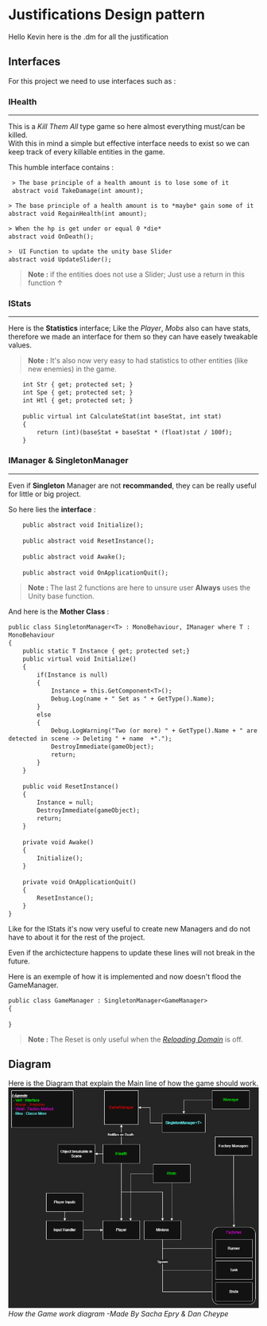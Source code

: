 # Justifications Design pattern

Hello Kevin here is the .dm for all the justification

## Interfaces

For this project we need to use interfaces such as :

### IHealth
---

This is a *Kill Them All* type game so here almost everything must/can be killed.  
With this in mind a simple but effective interface needs to exist so we can keep track of every killable entities in the game.

This humble interface contains :


``` 
 > The base principle of a health amount is to lose some of it
 abstract void TakeDamage(int amount);
``` 
``` 
> The base principle of a health amount is to *maybe* gain some of it
abstract void RegainHealth(int amount);
``` 
``` 
> When the hp is get under or equal 0 *die* 
abstract void OnDeath();
```
```     
>  UI Function to update the unity base Slider
abstract void UpdateSlider();
```
> **Note :** if the entities does not use a Slider; Just use a return in this function &uarr;

### IStats
---
Here is the **Statistics** interface; Like the *Player*,  *Mobs* also can have stats, therefore we made an interface for them so they can have easely tweakable values.  
> **Note :** It's also now very easy to had statistics to other entities (like new enemies) in the game.

``` 
    int Str { get; protected set; }
    int Spe { get; protected set; }
    int Htl { get; protected set; }

    public virtual int CalculateStat(int baseStat, int stat)
    {
        return (int)(baseStat + baseStat * (float)stat / 100f);
    }
``` 
### IManager & SingletonManager
---
Even if **Singleton** Manager are not **recommanded**, they can be really useful for little or big project.

So here lies the **interface** :  

``` 
    public abstract void Initialize();

    public abstract void ResetInstance();

    public abstract void Awake();

    public abstract void OnApplicationQuit();
``` 
> **Note :** The last 2 functions are here to unsure user **Always** uses the Unity base function.

And here is the **Mother Class** :
```
public class SingletonManager<T> : MonoBehaviour, IManager where T : MonoBehaviour
{
    public static T Instance { get; protected set;}
    public virtual void Initialize()
    {
        if(Instance is null)
        {
            Instance = this.GetComponent<T>();
            Debug.Log(name + " Set as " + GetType().Name);
        }
        else
        {
            Debug.LogWarning("Two (or more) " + GetType().Name + " are detected in scene -> Deleting " + name  +".");
            DestroyImmediate(gameObject);
            return;
        }
    }

    public void ResetInstance()
    {
        Instance = null;
        DestroyImmediate(gameObject);
        return;
    }

    private void Awake()
    {
        Initialize();
    }

    private void OnApplicationQuit()
    {
        ResetInstance();
    }
}
```
Like for the IStats it's now very useful to create new Managers and do not have to about it for the rest of the project.

Even if the archictecture happens to update these lines will not break in the future.

Here is an exemple of how it is implemented and now doesn't flood the GameManager.

```
public class GameManager : SingletonManager<GameManager>
{

}
```
> **Note :** The Reset is only useful when the *[Reloading Domain](https://docs.unity3d.com/6000.0/Documentation/Manual/domain-reloading.html "UNITY 6  Reload Domain API")* is off.




## Diagram 
Here is the Diagram that explain the Main line of how the game should work. 
![How the Game work diagram](Justifications\Justification_Design_Patterns.png)
*How the Game work diagram -Made By Sacha Epry & Dan Cheype*